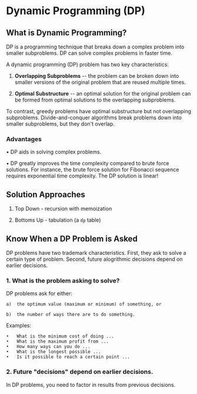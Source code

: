 # Dynamic Programming (DP)

## What is Dynamic Programming?

DP is a programming technique that breaks down a complex problem into smaller subproblems.  DP can solve complex problems in faster time.

A dynamic programming (DP) problem has two key characteristics:

1.  __Overlapping Subproblems__ -- the problem can be broken down into smaller versions of the original problem that are reused multiple times.

2.  __Optimal Substructure__ -- an optimal solution for the original problem can be formed from optimal solutions to the overlapping subproblems.

To contrast, greedy problems have optimal substructure but not overlapping subproblems.  Divide-and-conquer algorithms break problems down into smaller subproblems, but they don't overlap.

### Advantages

•  DP aids in solving complex problems.

•  DP greatly improves the time complexity compared to brute force solutions.  For instance, the brute force solution for Fibonacci sequence requires exponential time complexity.  The DP solution is linear!

## Solution Approaches

1. Top Down - recursion with memoization

2. Bottoms Up - tabulation (a `dp` table)

## Know When a DP Problem is Asked

DP problems have two trademark characteristics.  First, they ask to solve a certain type of problem.  Second, future alogrithmic decisions depend on earlier decisions.

### 1.  What is the problem asking to solve?

DP problems ask for either:

    a)  the optimum value (maximum or minimum) of something, or     
        
    b)  the number of ways there are to do something.   

Examples:

    •   What is the minimum cost of doing ...       
    •   What is the maximum profit from ... 
    •   How many ways can you do ...    
    •   What is the longest possible ...    
    •   Is it possible to reach a certain point ... 


### 2.  Future "decisions" depend on earlier decisions.

In DP problems, you need to factor in results from previous decisions.


